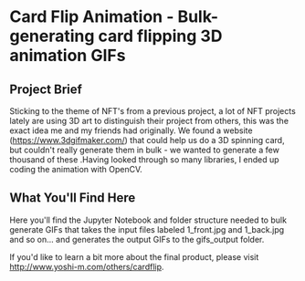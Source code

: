 # Card Flip Animation - Bulk-generating card flipping 3D animation GIFs

## Project Brief
Sticking to the theme of NFT's from a previous project, a lot of NFT projects lately are using 3D art to distinguish their project from others, this was the exact idea me and my friends had originally. We found a website (https://www.3dgifmaker.com/) that could help us do a 3D spinning card, but couldn't really generate them in bulk - we wanted to generate a few thousand of these .Having looked through so many libraries, I ended up coding the animation with OpenCV.


## What You'll Find Here

Here you'll find the Jupyter Notebook and folder structure needed to bulk generate GIFs that takes the input files labeled 1_front.jpg and 1_back.jpg and so on... and generates the output GIFs to the gifs_output folder. 

If you'd like to learn a bit more about the final product, please visit http://www.yoshi-m.com/others/cardflip.


